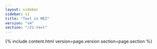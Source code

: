 ```yaml
---
layout: sidebar
sidebar: s1
title: "Text in MEI"
version: "v4"
section: "/21-text"
---
```

{% include content.html version=page.version section=page.section %}